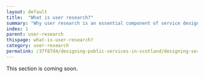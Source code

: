 ```yaml
---
layout: default
title:  "What is user research?"
summary: "Why user research is an essential component of service design."
index: 1
parent: user-research
thispage: what-is-user-research?
category: user-research
permalink: /37f87d4/designing-public-services-in-scotland/designing-services/what-is-user-research?/
---
```


This section is coming soon.

